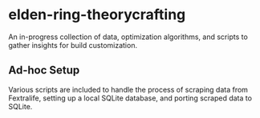 # elden-ring-theorycrafting
An in-progress collection of data, optimization algorithms, and scripts to gather insights for build customization.

## Ad-hoc Setup
Various scripts are included to handle the process of scraping data from Fextralife, setting up a local SQLite database, and porting scraped data to SQLite.  
